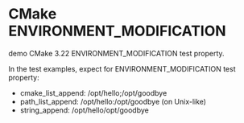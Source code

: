 # CMake ENVIRONMENT_MODIFICATION

demo CMake 3.22 ENVIRONMENT_MODIFICATION test property.


In the test examples, expect for ENVIRONMENT_MODIFICATION test property:

* cmake_list_append: /opt/hello;/opt/goodbye
* path_list_append: /opt/hello:/opt/goodbye (on Unix-like)
* string_append: /opt/hello/opt/goodbye

